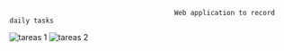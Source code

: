                                              Web application to record daily tasks


![tareas 1](https://user-images.githubusercontent.com/66681577/184425201-acd71836-bd3b-4ec6-8e29-b7637c9411d0.PNG)
![tareas 2](https://user-images.githubusercontent.com/66681577/184425215-f234c075-987f-45b4-bd99-0342fcfd8513.PNG)

